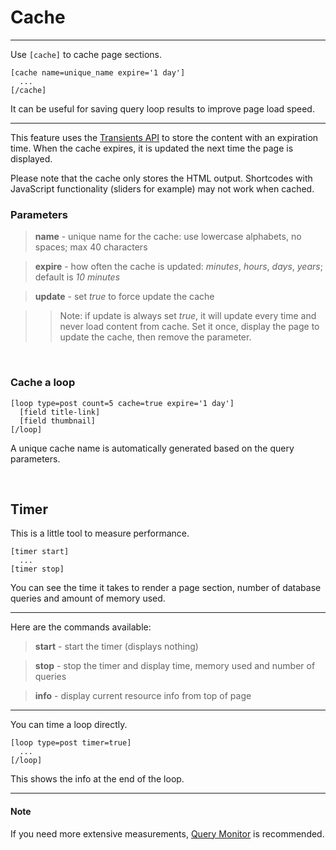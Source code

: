 
# Cache

---

Use `[cache]` to cache page sections.

~~~
[cache name=unique_name expire='1 day']
  ...
[/cache]
~~~

It can be useful for saving query loop results to improve page load speed.

---

This feature uses the [Transients API](http://codex.wordpress.org/Transients_API) to store the content with an expiration time. When the cache expires, it is updated the next time the page is displayed.

Please note that the cache only stores the HTML output. Shortcodes with JavaScript functionality (sliders for example) may not work when cached.

### Parameters

> **name** - unique name for the cache: use lowercase alphabets, no spaces; max 40 characters

> **expire** - how often the cache is updated: *minutes*, *hours*, *days*, *years*; default is *10 minutes*

> **update** - set *true* to force update the cache

>> Note: if update is always set *true*, it will update every time and never load content from cache. Set it once, display the page to update the cache, then remove the parameter.


&nbsp;

### Cache a loop

~~~
[loop type=post count=5 cache=true expire='1 day']
  [field title-link]
  [field thumbnail]
[/loop]

~~~

A unique cache name is automatically generated based on the query parameters.

&nbsp;

## Timer

This is a little tool to measure performance.

~~~
[timer start]
  ...
[timer stop]
~~~

You can see the time it takes to render a page section, number of database queries and amount of memory used.

---

Here are the commands available:

> **start** - start the timer (displays nothing)

> **stop** - stop the timer and display time, memory used and number of queries

> **info** - display current resource info from top of page

---

You can time a loop directly.

~~~
[loop type=post timer=true]
  ...
[/loop]
~~~

This shows the info at the end of the loop.

---

#### Note

If you need more extensive measurements, [Query Monitor](https://wordpress.org/plugins/query-monitor) is recommended.